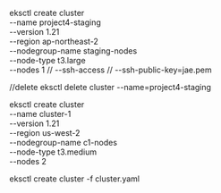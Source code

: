 eksctl create cluster \
--name project4-staging \
--version 1.21 \
--region ap-northeast-2 \
--nodegroup-name staging-nodes \
--node-type t3.large \
--nodes 1
// --ssh-access
// --ssh-public-key=jae.pem

//delete
eksctl delete cluster --name=project4-staging


eksctl create cluster \
--name cluster-1 \
--version 1.21 \
--region us-west-2 \
--nodegroup-name c1-nodes \
--node-type t3.medium \
--nodes 2


eksctl create cluster -f cluster.yaml